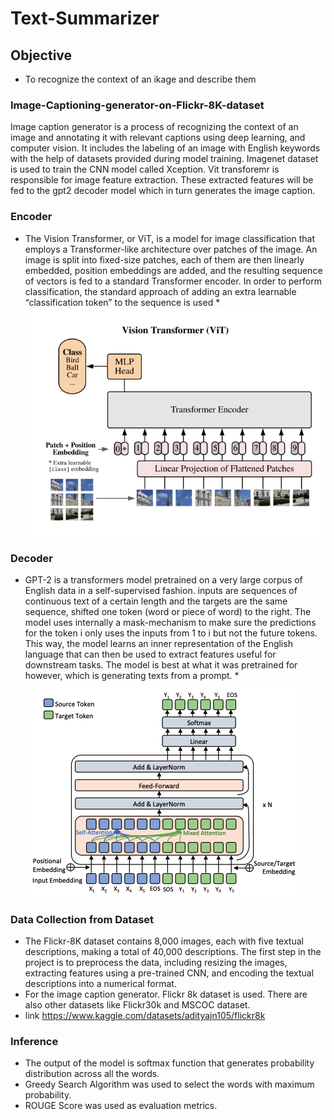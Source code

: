 # Text-Summarizer
## Objective
* To recognize the context of an ikage and describe them 

### Image-Captioning-generator-on-Flickr-8K-dataset
Image caption generator is a process of recognizing the context of an image and annotating it with relevant captions using deep learning, and computer vision. It includes the labeling of an image with English keywords with the help of datasets provided during model training. Imagenet dataset is used to train the CNN model called Xception. Vit transforemr is responsible for image feature extraction. These extracted features will be fed to the gpt2 decoder model which in turn generates the image caption.

### Encoder
* The Vision Transformer, or ViT, is a model for image classification that employs a Transformer-like architecture over patches of the image. An image is split into fixed-size patches, each of them are then linearly embedded, position embeddings are added, and the resulting sequence of vectors is fed to a standard Transformer encoder. In order to perform classification, the standard approach of adding an extra learnable “classification token” to the sequence is used *
![](vit.png)

### Decoder 
* GPT-2 is a transformers model pretrained on a very large corpus of English data in a self-supervised fashion. inputs are sequences of continuous text of a certain length and the targets are the same sequence, shifted one token (word or piece of word) to the right. The model uses internally a mask-mechanism to make sure the predictions for the token i only uses the inputs from 1 to i but not the future tokens. This way, the model learns an inner representation of the English language that can then be used to extract features useful for downstream tasks. The model is best at what it was pretrained for however, which is generating texts from a prompt. *
![](decoder.png)

### Data Collection from Dataset
* The Flickr-8K dataset contains 8,000 images, each with five textual descriptions, making a total of 40,000 descriptions. The first step in the project is to 
   preprocess the data, including resizing the images, extracting features using a pre-trained CNN, and encoding the textual descriptions into a numerical format.
* For the image caption generator. Flickr 8k dataset is used. There are also other datasets like Flickr30k and MSCOC dataset.
* link https://www.kaggle.com/datasets/adityajn105/flickr8k

### Inference
* The output of the model is softmax function that generates probability distribution across all the words.
* Greedy Search Algorithm was used to select the words with maximum probability.
* ROUGE Score was used as evaluation metrics.


